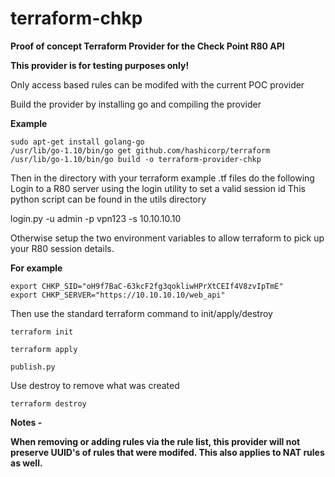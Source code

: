 # terraform-chkp
**Proof of concept Terraform Provider for the Check Point R80 API**

**This provider is for testing purposes only!**

Only access based rules can be modifed with the current POC provider

Build the provider by installing go and compiling the provider

**Example**
```
sudo apt-get install golang-go
/usr/lib/go-1.10/bin/go get github.com/hashicorp/terraform
/usr/lib/go-1.10/bin/go build -o terraform-provider-chkp
```

Then in the directory with your terraform example .tf files do the following
Login to a R80 server using the login utility to set a valid session id
This python script can be found in the utils directory

login.py -u admin -p vpn123 -s 10.10.10.10

Otherwise setup the two environment variables to allow terraform to pick up your R80 session details. 

**For example**
```
export CHKP_SID="oH9f7BaC-63kcF2fg3qokliwHPrXtCEIf4V8zvIpTmE"
export CHKP_SERVER="https://10.10.10.10/web_api"
```

Then use the standard terraform command to init/apply/destroy

```
terraform init
```

```
terraform apply
```

```
publish.py
```

Use destroy to remove what was created

```
terraform destroy
```

**Notes -**

**When removing or adding rules via the rule list, this provider will not preserve UUID's of rules that were modifed.  This also applies to NAT rules as well.**

